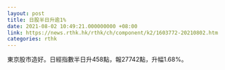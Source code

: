 ```yaml
---
layout: post
title: 日股半日升逾1%
date: 2021-08-02 10:49:21.000000000 +08:00
link: https://news.rthk.hk/rthk/ch/component/k2/1603772-20210802.htm
categories: rthk
---
```


東京股市造好。日經指數半日升458點，報27742點，升幅1.68%。
